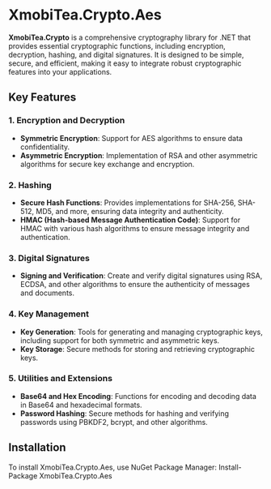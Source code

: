 # XmobiTea.Crypto.Aes

**XmobiTea.Crypto** is a comprehensive cryptography library for .NET that provides essential cryptographic functions, including encryption, decryption, hashing, and digital signatures. It is designed to be simple, secure, and efficient, making it easy to integrate robust cryptographic features into your applications.

## Key Features

### 1. Encryption and Decryption
- **Symmetric Encryption**: Support for AES algorithms to ensure data confidentiality.
- **Asymmetric Encryption**: Implementation of RSA and other asymmetric algorithms for secure key exchange and encryption.

### 2. Hashing
- **Secure Hash Functions**: Provides implementations for SHA-256, SHA-512, MD5, and more, ensuring data integrity and authenticity.
- **HMAC (Hash-based Message Authentication Code)**: Support for HMAC with various hash algorithms to ensure message integrity and authentication.

### 3. Digital Signatures
- **Signing and Verification**: Create and verify digital signatures using RSA, ECDSA, and other algorithms to ensure the authenticity of messages and documents.

### 4. Key Management
- **Key Generation**: Tools for generating and managing cryptographic keys, including support for both symmetric and asymmetric keys.
- **Key Storage**: Secure methods for storing and retrieving cryptographic keys.

### 5. Utilities and Extensions
- **Base64 and Hex Encoding**: Functions for encoding and decoding data in Base64 and hexadecimal formats.
- **Password Hashing**: Secure methods for hashing and verifying passwords using PBKDF2, bcrypt, and other algorithms.

## Installation

To install XmobiTea.Crypto.Aes, use NuGet Package Manager:
Install-Package XmobiTea.Crypto.Aes
